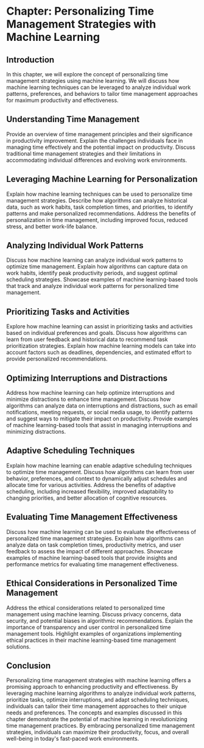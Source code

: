 Chapter: Personalizing Time Management Strategies with Machine Learning
=======================================================================

Introduction
------------

In this chapter, we will explore the concept of personalizing time management strategies using machine learning. We will discuss how machine learning techniques can be leveraged to analyze individual work patterns, preferences, and behaviors to tailor time management approaches for maximum productivity and effectiveness.

Understanding Time Management
-----------------------------

Provide an overview of time management principles and their significance in productivity improvement. Explain the challenges individuals face in managing time effectively and the potential impact on productivity. Discuss traditional time management strategies and their limitations in accommodating individual differences and evolving work environments.

Leveraging Machine Learning for Personalization
-----------------------------------------------

Explain how machine learning techniques can be used to personalize time management strategies. Describe how algorithms can analyze historical data, such as work habits, task completion times, and priorities, to identify patterns and make personalized recommendations. Address the benefits of personalization in time management, including improved focus, reduced stress, and better work-life balance.

Analyzing Individual Work Patterns
----------------------------------

Discuss how machine learning can analyze individual work patterns to optimize time management. Explain how algorithms can capture data on work habits, identify peak productivity periods, and suggest optimal scheduling strategies. Showcase examples of machine learning-based tools that track and analyze individual work patterns for personalized time management.

Prioritizing Tasks and Activities
---------------------------------

Explore how machine learning can assist in prioritizing tasks and activities based on individual preferences and goals. Discuss how algorithms can learn from user feedback and historical data to recommend task prioritization strategies. Explain how machine learning models can take into account factors such as deadlines, dependencies, and estimated effort to provide personalized recommendations.

Optimizing Interruptions and Distractions
-----------------------------------------

Address how machine learning can help optimize interruptions and minimize distractions to enhance time management. Discuss how algorithms can analyze data on interruptions and distractions, such as email notifications, meeting requests, or social media usage, to identify patterns and suggest ways to mitigate their impact on productivity. Provide examples of machine learning-based tools that assist in managing interruptions and minimizing distractions.

Adaptive Scheduling Techniques
------------------------------

Explain how machine learning can enable adaptive scheduling techniques to optimize time management. Discuss how algorithms can learn from user behavior, preferences, and context to dynamically adjust schedules and allocate time for various activities. Address the benefits of adaptive scheduling, including increased flexibility, improved adaptability to changing priorities, and better allocation of cognitive resources.

Evaluating Time Management Effectiveness
----------------------------------------

Discuss how machine learning can be used to evaluate the effectiveness of personalized time management strategies. Explain how algorithms can analyze data on task completion times, productivity metrics, and user feedback to assess the impact of different approaches. Showcase examples of machine learning-based tools that provide insights and performance metrics for evaluating time management effectiveness.

Ethical Considerations in Personalized Time Management
------------------------------------------------------

Address the ethical considerations related to personalized time management using machine learning. Discuss privacy concerns, data security, and potential biases in algorithmic recommendations. Explain the importance of transparency and user control in personalized time management tools. Highlight examples of organizations implementing ethical practices in their machine learning-based time management solutions.

Conclusion
----------

Personalizing time management strategies with machine learning offers a promising approach to enhancing productivity and effectiveness. By leveraging machine learning algorithms to analyze individual work patterns, prioritize tasks, optimize interruptions, and adapt scheduling techniques, individuals can tailor their time management approaches to their unique needs and preferences. The concepts and examples discussed in this chapter demonstrate the potential of machine learning in revolutionizing time management practices. By embracing personalized time management strategies, individuals can maximize their productivity, focus, and overall well-being in today's fast-paced work environments.
